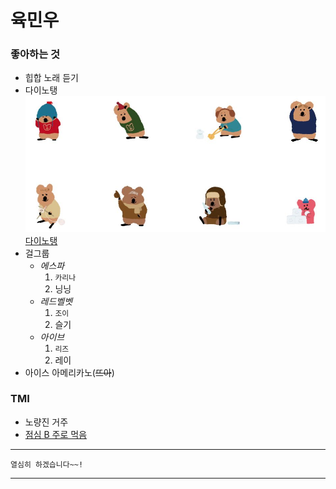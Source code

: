 # 육민우

### 좋아하는 것
- 힙합 노래 듣기
- 다이노탱
![다이노탱](./dinotaeng.JPG)
[다이노탱](https://en.dinotaeng.com/)
- 걸그룹
    * *에스파*
        1. `카리나`
        2. 닝닝
    - *레드벨벳*
        1. `조이`
        2. 슬기
    - *아이브*
        1. `리즈`
        2. 레이
- 아이스 아메리카노(~~뜨아~~)

### TMI
- 노량진 거주
- <U>점심 B 주로 먹음</U>

---

```
열심히 하겠습니다~~!
```

---
